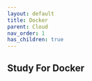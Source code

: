 ```yaml
---
layout: default
title: Docker
parent: Cloud
nav_order: 1
has_children: true
---
```


## Study For Docker
